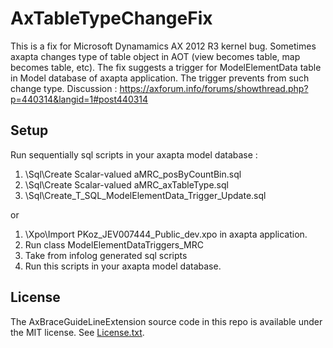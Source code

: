 # AxTableTypeChangeFix
This is a fix for Microsoft Dynamamics AX 2012 R3 kernel bug. Sometimes axapta changes type of table object in AOT (view becomes table, map becomes table, etc). The fix suggests a trigger for ModelElementData table in Model database of axapta application. The trigger prevents from such change type.
Discussion : 
https://axforum.info/forums/showthread.php?p=440314&langid=1#post440314

## Setup
Run sequentially sql scripts in your axapta model database :
1. \\Sql\\Create Scalar-valued aMRC_posByCountBin.sql
2. \\Sql\\Create Scalar-valued aMRC_axTableType.sql
3. \\Sql\\Create_T_SQL_ModelElementData_Trigger_Update.sql

or

1. \\Xpo\\Import PKoz_JEV007444_Public_dev.xpo in axapta application.
2. Run class ModelElementDataTriggers_MRC
3. Take from infolog generated sql scripts
4. Run this scripts  in your axapta model database.

## License
The AxBraceGuideLineExtension source code in this repo is available under the MIT license. See [License.txt](LICENSE.txt).
